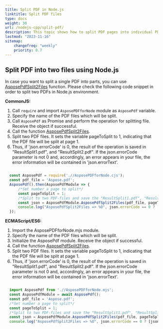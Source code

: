 ```yaml
---
title: Split PDF in Node.js
linktitle: Split PDF files
type: docs
weight: 30
url: /nodejs-cpp/split-pdf/
description: This topic shows how to split PDF pages into individual PDF file with Aspose.PDF for Node.js via C++ .
lastmod: "2023-11-16"
sitemap:
    changefreq: "weekly"
    priority: 0.7
---
```


## Split PDF into two files using Node.js

In case you want to split a single PDF into parts, you can use [AsposePdfSplit2Files](https://reference.aspose.com/pdf/nodejs-cpp/organize/asposepdfsplit2files/) function. 
Please check the following code snippet in order to split two PDFs in Node.js environment.

**CommonJS:**

1. Call `require` and import `AsposePDFforNode` module as `AsposePdf` variable.
1. Specify the name of the PDF files which will be split.
1. Call `AsposePdf` as Promise and perform the operation for splitting file. Receive the object if successful.
1. Call the function [AsposePdfSplit2Files](https://reference.aspose.com/pdf/nodejs-cpp/organize/asposepdfsplit2files/).
1. Split two PDF files. It sets the variable pageToSplit to 1, indicating that the PDF file will be split at page 1. 
1. Thus, if 'json.errorCode' is 0, the result of the operation is saved in "ResultSplit1.pdf", and "ResultSplit2.pdf". If the json.errorCode parameter is not 0 and, accordingly, an error appears in your file, the error information will be contained in 'json.errorText'.

```js

  const AsposePdf = require('.//AsposePDFforNode.cjs');
  const pdf_file = 'Aspose.pdf';
  AsposePdf().then(AsposePdfModule => {
      /*Set number a page to split*/
      const pageToSplit = 1;
      /*Split to two PDF-files and save the "ResultSplit1.pdf", "ResultSplit2.pdf"*/
      const json = AsposePdfModule.AsposePdfSplit2Files(pdf_file, pageToSplit, "ResultSplit1.pdf", "ResultSplit2.pdf");
      console.log("AsposePdfSplit2Files => %O", json.errorCode == 0 ? [json.fileNameResult1, json.fileNameResult2] : json.errorText);
  });
```

**ECMAScript/ES6:**

1. Import the AsposePDFforNode.mjs module.
1. Specify the name of the PDF files which will be split.
1. Initialize the AsposePdf module. Receive the object if successful.
1. Call the function [AsposePdfSplit2Files](https://reference.aspose.com/pdf/nodejs-cpp/organize/asposepdfsplit2files/).
1. Split two PDF files. It sets the variable pageToSplit to 1, indicating that the PDF file will be split at page 1. 
1. Thus, if 'json.errorCode' is 0, the result of the operation is saved in "ResultSplit1.pdf", and "ResultSplit2.pdf". If the json.errorCode parameter is not 0 and, accordingly, an error appears in your file, the error information will be contained in 'json.errorText'.

```js

  import AsposePdf from './/AsposePDFforNode.mjs';
  const AsposePdfModule = await AsposePdf();
  const pdf_file = 'Aspose.pdf';
  /*Set number a page to split*/
  const pageToSplit = 1;
  /*Split to two PDF-files and save the "ResultSplit1.pdf", "ResultSplit2.pdf"*/
  const json = AsposePdfModule.AsposePdfSplit2Files(pdf_file, pageToSplit, "ResultSplit1.pdf", "ResultSplit2.pdf");
  console.log("AsposePdfSplit2Files => %O", json.errorCode == 0 ? [json.fileNameResult1, json.fileNameResult2] : json.errorText);
```